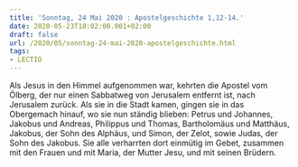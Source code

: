 ```yaml
---
title: 'Sonntag, 24 Mai 2020 : Apostelgeschichte 1,12-14.'
date: 2020-05-23T18:02:00.001+02:00
draft: false
url: /2020/05/sonntag-24-mai-2020-apostelgeschichte.html
tags: 
- LECTIO
---
```


Als Jesus in den Himmel aufgenommen war, kehrten die Apostel vom Ölberg, der nur einen Sabbatweg von Jerusalem entfernt ist, nach Jerusalem zurück. Als sie in die Stadt kamen, gingen sie in das Obergemach hinauf, wo sie nun ständig blieben: Petrus und Johannes, Jakobus und Andreas, Philippus und Thomas, Bartholomäus und Matthäus, Jakobus, der Sohn des Alphäus, und Simon, der Zelot, sowie Judas, der Sohn des Jakobus. Sie alle verharrten dort einmütig im Gebet, zusammen mit den Frauen und mit Maria, der Mutter Jesu, und mit seinen Brüdern.